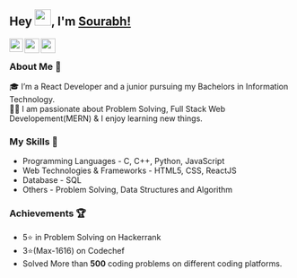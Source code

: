 ## Hey <img src="https://github.com/TheDudeThatCode/TheDudeThatCode/blob/master/Assets/Hi.gif" width="29px">, I'm [Sourabh!](https://www.linkedin.com/in/sourabh-raha-29b0a81a6/) 
<a href="https://www.linkedin.com/in/sourabh-raha-29b0a81a6/">
  <img align="left" width="24px" src="https://cdn.jsdelivr.net/npm/simple-icons@v3/icons/linkedin.svg"  />
</a>
<a href="mailto:sourabhrahafbg@gmail.com">
  <img align="left" width="26px" src="https://cdn.jsdelivr.net/npm/simple-icons@v3/icons/gmail.svg" />
</a>
<a href="https://www.facebook.com/sourabh.raha.9210">
  <img align="left" width="26px" src="https://cdn.jsdelivr.net/npm/simple-icons@v3/icons/facebook.svg" />
</a>

</br>

### About Me 🚀
🎓 I’m a React Developer and a junior pursuing my Bachelors in Information Technology. </br>
👨‍💻  I am passionate about Problem Solving, Full Stack Web Developement(MERN) & I enjoy learning new things. </br>

### My Skills 🙌
- Programming Languages - C, C++, Python, JavaScript
- Web Technologies & Frameworks - HTML5, CSS, ReactJS
- Database - SQL
- Others - Problem Solving, Data Structures and Algorithm

### Achievements 🏆
- 5⭐ in Problem Solving on Hackerrank
- 3⭐(Max-1616) on Codechef
- Solved More than <strong>500</strong> coding problems on different coding platforms.


<!---
sourabhraha/sourabhraha is a ✨ special ✨ repository because its `README.md` (this file) appears on your GitHub profile.
You can click the Preview link to take a look at your changes.
--->
